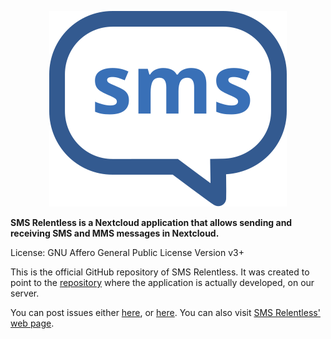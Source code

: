 <p align="center"><img src="sms_relentless_logo.svg" alt="SMS Relentless Logo" /></p>

**SMS Relentless is a Nextcloud application that allows sending and receiving SMS and MMS messages in Nextcloud.**

License: GNU Affero General Public License Version v3+

This is the official GitHub repository of SMS Relentless. It was created to point to the <a href="https://git.doublebastion.com/sms-relentless/" rel="noreferrer noopener" target="_blank">repository</a> where the application is actually developed, on our server.

You can post issues either <a href="https://github.com/DoubleBastionAdmin/sms-relentless/issues" rel="noreferrer noopener" target="_blank">here</a>, or <a href="https://git.doublebastion.com/sms-relentless/issues/develop" rel="noreferrer noopener" target="_blank">here</a>. You can also visit <a href="https://www.doublebastion.com/sms-relentless/" rel="noreferrer noopener" target="_blank">SMS Relentless' web page</a>.
